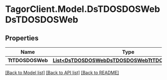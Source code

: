 # TagorClient.Model.DsTDOSDOSWebDsTDOSDOSWeb

## Properties

Name | Type | Description | Notes
------------ | ------------- | ------------- | -------------
**TtTDOSDOSWeb** | [**List&lt;DsTDOSDOSWebDsTDOSDOSWebTtTDOSDOSWebInner&gt;**](DsTDOSDOSWebDsTDOSDOSWebTtTDOSDOSWebInner.md) |  | [optional] 

[[Back to Model list]](../README.md#documentation-for-models) [[Back to API list]](../README.md#documentation-for-api-endpoints) [[Back to README]](../README.md)

